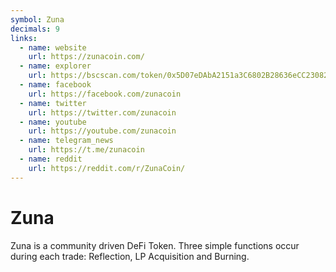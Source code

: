 ```yaml
---
symbol: Zuna
decimals: 9
links:
  - name: website
    url: https://zunacoin.com/
  - name: explorer
    url: https://bscscan.com/token/0x5D07eDAbA2151a3C6802B28636eCC23082398EdB
  - name: facebook
    url: https://facebook.com/zunacoin
  - name: twitter
    url: https://twitter.com/zunacoin
  - name: youtube
    url: https://youtube.com/zunacoin
  - name: telegram_news
    url: https://t.me/zunacoin
  - name: reddit
    url: https://reddit.com/r/ZunaCoin/
---
```


# Zuna

Zuna is a community driven DeFi Token. Three simple functions occur during each trade: Reflection, LP Acquisition and Burning.
